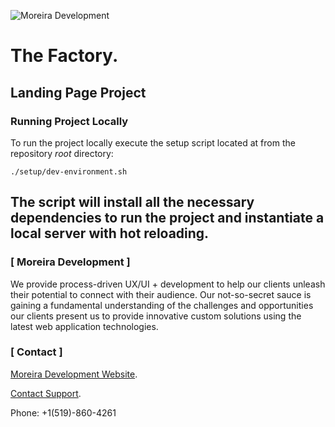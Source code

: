 ![Moreira Development](http://moreiradevelopment.io/social/googleLogo.png)

# The Factory.
## Landing Page Project 

### Running Project Locally
To run the project locally execute the setup script located at from the repository *root* directory: 
```
./setup/dev-environment.sh
```

The script will install all the necessary dependencies to run the project and instantiate a local server with hot reloading.
---
### [ Moreira Development ]
We provide process-driven UX/UI + development to help our clients unleash their potential to connect with their audience. Our not-so-secret sauce is gaining a fundamental understanding of the challenges and opportunities our clients present us to provide innovative custom solutions using the latest web application technologies. 

### [ Contact ]
[Moreira Development Website](http://moreiradevelopment.io).

[Contact Support](mailto:support@moreiradevelopment.io).

Phone: +1(519)-860-4261


